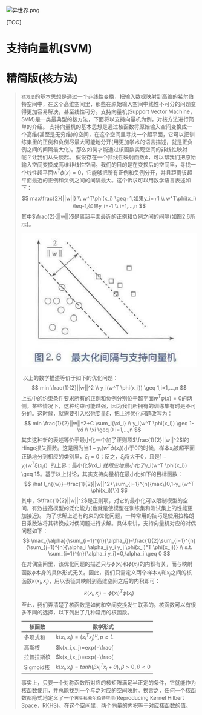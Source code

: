 ![异世界.png](https://upload-images.jianshu.io/upload_images/15675864-e39212ac990782cf.png?imageMogr2/auto-orient/strip%7CimageView2/2/w/1240)

[TOC]

# 支持向量机(SVM)

# 精简版(核方法)

>`核方法`的基本思想是通过一个非线性变换，把输入数据映射到高维的希尔伯特空间中，在这个高维空间里，那些在原始输入空间中线性不可分的问题变得更加容易解决，甚至线性可分。支持向量机(Support Vector Machine，SVM)是一类最典型的核方法，下面将以支持向量机为例，对核方法进行简单的介绍。
>    支持向量机的基本思想是通过核函数将原始输入空间变换成一个高维(甚至是无穷维)的空间，在这个空间里寻找一个超平面，它可以把训练集里的正例和负例尽最大可能地分开(用更加学术的语言描述，就是正负例之间的间隔最大化)。那么如何才能通过核函数实现空间的非线性映射呢？让我们从头谈起。
>    假设存在一个非线性映射函数$\phi$，可以帮我们把原始输入空间变换成高维非线性空间。我们的目的是在变换后的空间里，寻找一个线性超平面$w^T\phi(x)=0$，它能够把所有正例和负例分开，并且距离该超平面最近的正例和负例之间的间隔最大。这个诉求可以用数学语言表述如下：
>$$
>max\frac{2}{||w||} \\
>w^T\phi(x_i) \geq+1,如果y_i=+1 \\
>w^T\phi(x_i) \leq-1,如果y_i=-1 \\
>i=1,...,n
>$$
>其中$\frac{2}{||w||}$是离超平面最近的正例和负例之间的间隔(如图2.6所示)。
>
>![1571568105084](res/Machine%20Learning%20Base/1571568105084.png)
>
>​    以上的数学描述等价于如下的优化问题：
>$$
>min \frac{1}{2}||w||^2 \\
>y_i(w^T \phi(x_i)) \geq 1,i=1,...,n
>$$
>上式中的约束条件要求所有的正例和负例分别位于超平面$w^T \phi(x)=0$的两侧。某些情况下，这种约束可能过强，因为我们所拥有的训练集有时是不可分的。这时候，就需要引入松弛变量$\xi$，把上述优化问题改写为：
>$$
>min \frac{1}{2}||w||^2+C \sum_i{\xi_i} \\
>y_i(w^T \phi(x_i)) \geq 1- \xi \\
>\xi \geq 0
>i=1,...,n
>$$
>其实这种新的表述等价于最小化一个加了正则项$\frac{1}{2}||w||^2$l的Hinge损失函数。这是因为当$1-y_i(w^T \phi(x_i))$小于0的时候，样本$x_i$被超平面正确地分到相应的类别里，$\xi_i =0$；反之，$\xi_i$将大于0，且是$1-y_i(w^T \xi (x_i)）$的上界：最小化$\xi_i $就相应地最小化了$y_i(w^T \phi(x_i)) \geq 1$。基于以上讨论，其实支持向量机在最小化如下的目标函数：
>$$
>\hat l_n{(w)}=\frac{1}{2}||w||^2+\sum_{i=1}^{n}{max\{0,1-y_i(w^T \phi(x_i))\}}
>$$
>其中，$\frac{1}{2}||w||^2$是正则项，对它的最小化可以限制模型的空间，有效提高模型的泛化能力(也就是使模型在训练集和测试集上的性能更加接近)。
>为了求解上述有约束的优化问题，一种常用的技巧是使用拉格朗日乘数法将其转换成对偶问题进行求解。具体来讲，支持向量机对应的对偶问题如下：
>$$
>\max_{\alpha}{\sum_{i=1}^{n}{\alpha_i}}-\frac{1}{2}\sum_{i=1}^{n}{\sum_{j=1}^{n}{\alpha_i \alpha_j y_i y_j \phi(x_i)^T \phi(x_j)}} \\
>s.t. \sum_{i=1}^{n}{\alpha_i y_i}=0,\alpha_i \geq 0
>$$
>在对偶空间里，该优化问题的描述只与$\phi(x_i)$和$\phi(x_j)$的内积有关，而与映射函数$\phi$本身的具体形式无关。因此，我们只需定义两个样本$x_i$和$x_j$之间的核函数$k(x_i,x_j)$，用以表征其映射到高维空间之后的内积即可：
>$$
>k(x_i,x_j)=\phi(x_i)^T\phi(x_j)
>$$
>至此，我们弄清楚了核函数是如何和空间变换发生联系的。核函数可以有很多不同的选择，以下列出了几种常用的核函数。
>
>| 核函数     | 数学形式                                                    |
>| ---------- | ----------------------------------------------------------- |
>| 多项式和   | $k(x_i,x_j)=(x_i^Tx_j)^p,p \geq1$                           |
>| 高斯核     | $k(x_i,x_j)=exp(-\frac{||x_i-x_j||^2}{2{\sigma}^2})$        |
>| 拉普拉斯核 | $k(x_i,x_j)=exp(-\frac{||x_i-x_j||}{\sigma}),\sigma >0$     |
>| Sigmoid核  | $k(x_i,x_j)=tanh(\beta x_i^T x_j+\theta),\beta>0, \theta<0$ |
>
>事实上，只要一个对称函数所对应的核矩阵满足半正定的条件，它就能作为核函数使用，并总能找到一个与之对应的空间映射。换言之，任何一个核函数都隐式地定义了一个`再生核希尔伯特空间`(Reproducing Kernel Hilbert Space，RKHS)。在这个空间里，两个向量的内积等于对应核函数的值。

# 

>
